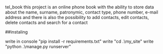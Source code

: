 tel_book this project is an online phone book with the ability to store data about the name, surname, patronymic, contact type, phone number, e-mail address and there is also the possibility to add contacts, edit contacts, delete contacts and search for a contact

##instaling

write in console "pip install -r requirements.txt"
write "cd .\my_site"
write "python .\manage.py runserver"

